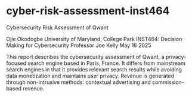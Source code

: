 # cyber-risk-assessment-inst464
Cybersecurity Risk Assessment of Qwant

Ojie Okodogbe
University of Maryland, College Park
INST464: Decision Making for Cybersecurity
Professor Joe Kelly
May 16 2025

This report describes the cybersecurity assessment of Qwant, a privacy-focused search engine based in Paris, France. It differs from mainstream search engines in that it provides relevant search results while avoiding data monetization and maintains user privacy. Revenue is generated through non-intrusive methods: contextual advertising and commission-based revenue.
